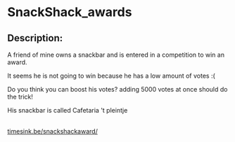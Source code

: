 
# SnackShack_awards
## Description:
<p>A friend of mine owns a snackbar and is entered in a competition to win an award.</p>
<p>It seems he is not going to win because he has a low amount of votes :(</p>
<p>Do you think you can boost his votes? adding 5000 votes at once should do the trick!</p>
<p>His snackbar is called Cafetaria 't pleintje</p>
<br>
<a href="http://timesink.be/snackshackaward/">timesink.be/snackshackaward/</a>
<br><br>


